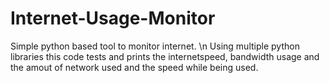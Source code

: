 # Internet-Usage-Monitor
Simple python based tool  to monitor internet. \n
Using multiple python libraries this code tests and prints the internetspeed, bandwidth usage and the amout of network used and the speed while being used.
